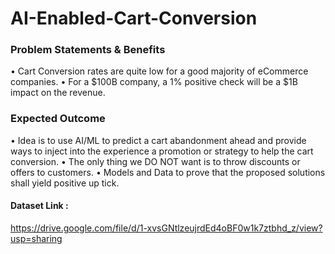 # AI-Enabled-Cart-Conversion

### Problem Statements & Benefits
• Cart Conversion rates are quite low for a good majority of eCommerce companies.
• For a $100B company, a 1% positive check will be a $1B impact on the revenue.

### Expected Outcome
• Idea is to use AI/ML to predict a cart abandonment ahead and
provide ways to inject into the experience a promotion or strategy
to help the cart conversion.
• The only thing we DO NOT want is to throw discounts or offers to
customers.
• Models and Data to prove that the proposed solutions shall yield
positive up tick.

#### Dataset Link :
https://drive.google.com/file/d/1-xvsGNtlzeujrdEd4oBF0w1k7ztbhd_z/view?usp=sharing
